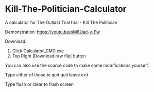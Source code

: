 # Kill-The-Politician-Calculator
A calculator for The Outlast Trial trial - Kill The Politician

Demonstration:
https://youtu.be/pM6Uad-y_Fw

Download:
1. Click Calculator_CMD.exe
2. Top Right [Download raw file] button

You can also use the source code to make some modifications yourself.

Type either of those to quit
quit
leave
exit

Type flush or clear to flush screen
